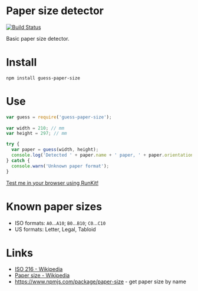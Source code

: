 # Paper size detector

[![Build Status](https://travis-ci.org/devsli/guess-paper-size.svg?branch=master)](https://travis-ci.org/devsli/guess-paper-size)

Basic paper size detector.

# Install

    npm install guess-paper-size
    
# Use

```javascript
var guess = require('guess-paper-size');
    
var width = 210; // mm
var height = 297; // mm

try {
  var paper = guess(width, height);
  console.log('Detected ' + paper.name + ' paper, ' + paper.orientation);
} catch {
  console.warn('Unknown paper format');
}
```

[Test me in your browser using RunKit!](https://runkit.com/npm/guess-paper-size)

# Known paper sizes

* ISO formats: `A0`...`A10`; `B0`...`B10`; `C0`...`C10`
* US formats: Letter, Legal, Tabloid

# Links

* [ISO 216 - Wikipedia](https://en.wikipedia.org/wiki/ISO_216)
* [Paper size - Wikipedia](https://en.wikipedia.org/wiki/Paper_size#Loose_sizes)
* https://www.npmjs.com/package/paper-size - get paper size by name
